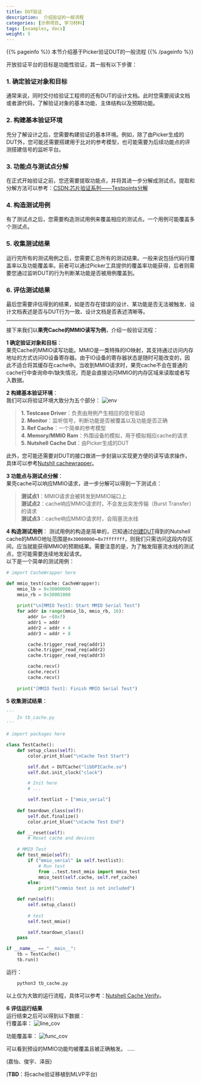 ```yaml
---
title: DUT验证
description:  介绍验证的一般流程
categories: [示例项目, 学习材料]
tags: [examples, docs]
weight: 5
---
```


{{% pageinfo %}}
本节介绍基于Picker验证DUT的一般流程
{{% /pageinfo %}}

开放验证平台的目标是功能性验证，其一般有以下步骤：
### 1. 确定验证对象和目标
通常来说，同时交付给验证工程师的还有DUT的设计文档。此时您需要阅读文档或者源代码，了解验证对象的基本功能、主体结构以及预期功能。

### 2. 构建基本验证环境
充分了解设计之后，您需要构建验证的基本环境。例如，除了由Picker生成的DUT外，您可能还需要搭建用于比对的参考模型，也可能需要为后续功能点的评测搭建信号的监听平台。

### 3. 功能点与测试点分解
在正式开始验证之前，您还需要提取功能点，并将其进一步分解成测试点。提取和分解方法可以参考：[CSDN:芯片验证系列——Testpoints分解](https://blog.csdn.net/W1Z1Q/article/details/124547192)

### 4. 构造测试用例
有了测试点之后，您需要构造测试用例来覆盖相应的测试点。一个用例可能覆盖多个测试点。

### 5. 收集测试结果
运行完所有的测试用例之后，您需要汇总所有的测试结果。一般来说包括代码行覆盖率以及功能覆盖率。前者可以通过Picker工具提供的覆盖率功能获得，后者则需要您通过监听DUT的行为判断某功能是否被用例覆盖到。

### 6. 评估测试结果
最后您需要评估得到的结果，如是否存在错误的设计、某功能是否无法被触发、设计文档表述是否与DUT行为一致、设计文档是否表述清晰等。

---
接下来我们以**果壳Cache的MMIO读写为例**，介绍一般验证流程：

**1 确定验证对象和目标**：  
果壳Cache的MMIO读写功能。MMIO是一类特殊的IO映射，其支持通过访问内存地址的方式访问IO设备寄存器。由于IO设备的寄存器状态是随时可能改变的，因此不适合将其缓存在cache中。当收到MMIO请求时，果壳cache不会在普通的cache行中查询命中/缺失情况，而是会直接访问MMIO的内存区域来读取或者写入数据。

**2 构建基本验证环境**：  
我们可以将验证环境大致分为五个部分：
![env](env.png)
> **1. Testcase Driver**：负责由用例产生相应的信号驱动  
> **2. Monitor**：监听信号，判断功能是否被覆盖以及功能是否正确  
> **3. Ref Cache**：一个简单的参考模型  
> **4. Memory/MMIO Ram**：外围设备的模拟，用于模拟相应cache的请求  
> **5. Nutshell Cache Dut**：由Picker生成的DUT  

此外，您可能还需要对DUT的接口做进一步封装以实现更方便的读写请求操作，具体可以参考[Nutshll cachewrapper](https://github.com/yzcccccccccc/XS-MLVP-NutShellCache/blob/master/UT_Cache/util/cachewrapper.py)。

**3 功能点与测试点分解**：  
果壳cache可以响应MMIO请求，进一步分解可以得到一下测试点：  
> **测试点1**：MMIO请求会被转发到MMIO端口上  
> **测试点2**：cache响应MMIO请求时，不会发出突发传输（Burst Transfer）的请求  
> **测试点3**：cache响应MMIO请求时，会阻塞流水线


**4 构造测试用例**：
测试用例的构造是简单的，已知通过[创建DUT](/zh-cn/docs/basic/create_dut)得到的Nutshell cache的MMIO地址范围是`0x30000000`~`0x7fffffff`，则我们只需访问这段内存区间，应当就能获得MMIO的预期结果。需要注意的是，为了触发阻塞流水线的测试点，您可能需要连续地发起请求。  
以下是一个简单的测试用例：  
```python
# import CacheWrapper here

def mmio_test(cache: CacheWrapper):
	mmio_lb	= 0x30000000
	mmio_rb	= 0x30001000
	
	print("\n[MMIO Test]: Start MMIO Serial Test")
	for addr in range(mmio_lb, mmio_rb, 16):
		addr &= ~(0xf)
		addr1 = addr
		addr2 = addr + 4
		addr3 = addr + 8

		cache.trigger_read_req(addr1)
		cache.trigger_read_req(addr2)
		cache.trigger_read_req(addr3)

		cache.recv()
		cache.recv()
		cache.recv()
		
	print("[MMIO Test]: Finish MMIO Serial Test")
```  

**5 收集测试结果**：  
```python
'''
    In tb_cache.py
'''

# import packages here

class TestCache():
    def setup_class(self):
        color.print_blue("\nCache Test Start")

        self.dut = DUTCache("libDPICache.so")
        self.dut.init_clock("clock")

        # Init here
        # ...

        self.testlist = ["mmio_serial"]
    
    def teardown_class(self):
        self.dut.finalize()
        color.print_blue("\nCache Test End")

    def __reset(self):
        # Reset cache and devices
            
    # MMIO Test
    def test_mmio(self):
        if ("mmio_serial" in self.testlist):
            # Run test
            from ..test.test_mmio import mmio_test
            mmio_test(self.cache, self.ref_cache)
        else:
            print("\nmmio test is not included")

    def run(self):
        self.setup_class()
        
        # test
        self.test_mmio()

        self.teardown_class()
    pass

if __name__ == "__main__":
	tb = TestCache()
	tb.run()

```
运行：
```bash
    python3 tb_cache.py
```
以上仅为大致的运行流程，具体可以参考：[Nutshell Cache Verify](https://github.com/yzcccccccccc/XS-MLVP-NutShellCache)。


**6 评估运行结果**  
运行结束之后可以得到以下数据：  
行覆盖率：
![line_cov](line_cov.png)

功能覆盖率：
![func_cov](func_cov.png)

可以看到预设的MMIO功能均被覆盖且被正确触发。
.....

(嘉怡、俊宇、泽辰)

(**TBD**：将cache验证移植到MLVP平台)